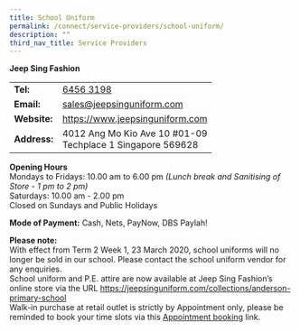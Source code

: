 ```yaml
---
title: School Uniform
permalink: /connect/service-providers/school-uniform/
description: ""
third_nav_title: Service Providers
---
```

<p><strong>Jeep Sing Fashion</strong></p>
<table>
<tbody>
<tr>
<td width="60px">
<div><strong>Tel:</strong></div>
</td>
<td>
<div><a href="tel:6456 3198" target="">6456 3198</a></div>
</td>
</tr>
<tr>
<td>
<div><strong>Email:</strong></div>
</td>
<td>
<div><a href="mailto:sales@jeepsinguniform.com" target="">sales@jeepsinguniform.com</a></div>
</td>
</tr>
<tr>
<td>
<div><strong>Website:</strong></div>
</td>
<td>
<div><a href="https://www.jeepsinguniform.com/" target="blank">https://www.jeepsinguniform.com</a></div>
</td>
</tr>
<tr>
<td>
<div><strong>Address:</strong></div>
</td>
<td>
<div>4012 Ang Mo Kio Ave 10 #01-09</div>
<div>Techplace 1 Singapore 569628</div>
</td>
</tr>
</tbody>
</table>
<p><strong>Opening Hours<br /></strong>Mondays to Fridays: 10.00 am to 6.00 pm&nbsp;<em>(Lunch break and Sanitising of Store - 1 pm to 2 pm)<br /></em>Saturdays: 10.00 am - 2.00 pm<br />Closed on Sundays and Public Holidays</p>
<p><strong>Mode of Payment:</strong>&nbsp;Cash, Nets, PayNow, DBS Paylah!</p>
<p><strong>Please note:<br /></strong>With effect from Term 2 Week 1, 23 March 2020, school uniforms will no longer be sold in our school. Please contact the school uniform vendor for any enquiries.<br />School uniform and P.E. attire are now available at Jeep Sing Fashion&rsquo;s online store via the URL&nbsp;<a href="https://jeepsinguniform.com/collections/anderson-primary-school" target="_blank" rel="noopener">https://jeepsinguniform.com/collections/anderson-primary-school</a><br />Walk-in purchase at retail outlet is strictly by Appointment only, please be reminded to book your time slots via this&nbsp;<a href="https://jeepsinguniform.com/pages/appointment-booking" target="_blank" rel="noopener">Appointment booking</a>&nbsp;link.</p>